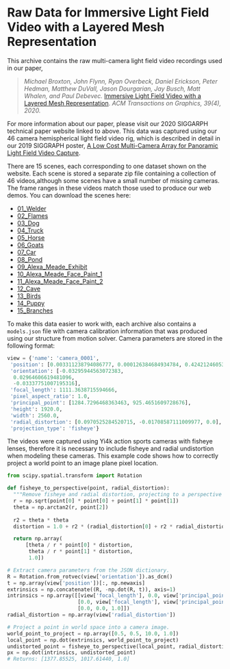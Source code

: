 # Raw Data for Immersive Light Field Video with a Layered Mesh Representation

This archive contains the raw multi-camera light field video recordings used in our paper,

> *Michael Broxton, John Flynn, Ryan Overbeck, Daniel Erickson, Peter Hedman, Matthew DuVall, Jason Dourgarian, Jay Busch, Matt Whalen, and Paul Debevec.* [Immersive Light Field Video with a Layered Mesh Representation](https://augmentedperception.github.io/deepviewvideo/). *ACM Transactions on Graphics, 39(4), 2020.*

For more information about our paper, please visit our 2020 SIGGARPH technical paper website linked to above. This data was captured using our 46 camera hemispherical light field video rig, which is described in detail in our 2019 SIGGRAPH poster, [A Low Cost Multi-Camera Array
for Panoramic Light Field Video Capture](https://augmentedperception.github.io/lowcost-panoramic-LFV/).

There are 15 scenes, each corresponding to one dataset shown on the website. Each scene is stored a separate zip file containing a collection of 46 videos,although some scenes have a small number of missing cameras. The frame ranges in these videos match those used to produce our web demos. You can download the scenes here:

 * [01_Welder](https://storage.googleapis.com/deepview_video_raw_data/01_Welder.zip)
 * [02_Flames](https://storage.googleapis.com/deepview_video_raw_data/02_Flames.zip)
 * [03_Dog](https://storage.googleapis.com/deepview_video_raw_data/03_Dog.zip)
 * [04_Truck](https://storage.googleapis.com/deepview_video_raw_data/04_Truck.zip)
 * [05_Horse](https://storage.googleapis.com/deepview_video_raw_data/05_Horse.zip)
 * [06_Goats](https://storage.googleapis.com/deepview_video_raw_data/06_Goats.zip)
 * [07_Car](https://storage.googleapis.com/deepview_video_raw_data/07_Car.zip)
 * [08_Pond](https://storage.googleapis.com/deepview_video_raw_data/08_Pond.zip)
 * [09_Alexa_Meade_Exhibit](https://storage.googleapis.com/deepview_video_raw_data/09_Alexa_Meade_Exhibit.zip)
 * [10_Alexa_Meade_Face_Paint_1](https://storage.googleapis.com/deepview_video_raw_data/10_Alexa_Meade_Face_Paint_1.zip)
 * [11_Alexa_Meade_Face_Paint_2](https://storage.googleapis.com/deepview_video_raw_data/11_Alexa_Meade_Face_Paint_2.zip)
 * [12_Cave](https://storage.googleapis.com/deepview_video_raw_data/12_Cave.zip)
 * [13_Birds](https://storage.googleapis.com/deepview_video_raw_data/13_Birds.zip)
 * [14_Puppy](https://storage.googleapis.com/deepview_video_raw_data/14_Puppy.zip)
 * [15_Branches](https://storage.googleapis.com/deepview_video_raw_data/15_Branches.zip)


To make this data easier to work with, each archive also contains a `models.json` file with camera calibration information that was produced using our structure from motion solver. Camera parameters are stored in the following format:

```python
view = {'name': 'camera_0001',
 'position': [0.003311238794086777, 0.000126384684934784, 0.42421246053630285],
 'orientation': [-0.03295944563072383,
  0.02964606619481096,
  -0.03337751007195316],
 'focal_length': 1111.3638715594666,
 'pixel_aspect_ratio': 1.0,
 'principal_point': [1284.7296468363463, 925.4651609728676],
 'height': 1920.0,
 'width': 2560.0,
 'radial_distortion': [0.0970525284520715, -0.01708587111009977, 0.0],
 'projection_type': 'fisheye'}
 ```

The videos were captured using Yi4k action sports cameras with fisheye lenses, therefore it is necessary to include fisheye and radial undistortion when modeling these cameras. This example code shows how to correctly project a world point to an image plane pixel location.

```python
from scipy.spatial.transform import Rotation

def fisheye_to_perspective(point, radial_distortion):
  """Remove fisheye and radial distortion, projecting to a perspective camera."""
  r = np.sqrt(point[0] * point[0] + point[1] * point[1])
  theta = np.arctan2(r, point[2])
  
  r2 = theta * theta
  distortion = 1.0 + r2 * (radial_distortion[0] + r2 * radial_distortion[1])

  return np.array(
      [theta / r * point[0] * distortion, 
       theta / r * point[1] * distortion, 
       1.0])

# Extract camera parameters from the JSON dictionary.
R = Rotation.from_rotvec(view['orientation']).as_dcm()
t = np.array(view['position'])[:, np.newaxis]
extrinsics = np.concatenate((R, -np.dot(R, t)), axis=1)
intrinsics = np.array([[view['focal_length'], 0.0, view['principal_point'][0]],
                       [0.0, view['focal_length'], view['principal_point'][1]],
                       [0.0, 0.0, 1.0]])
radial_distortion = np.array(view['radial_distortion'])

# Project a point in world space into a camera image.
world_point_to_project = np.array([0.5, 0.5, 10.0, 1.0])
local_point = np.dot(extrinsics, world_point_to_project)
undistorted_point = fisheye_to_perspective(local_point, radial_distortion)
px = np.dot(intrinsics, undistorted_point)
# Returns: [1377.85525, 1017.61440, 1.0]
```
